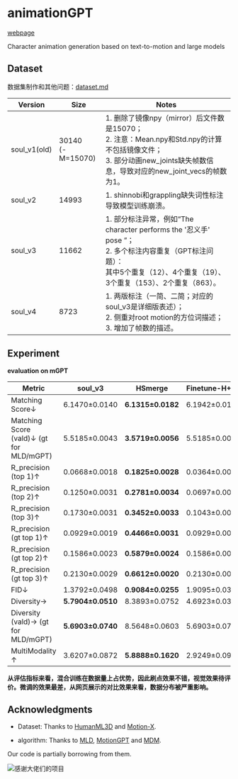 



# animationGPT

[webpage](https://fyyakaxyy.github.io/animationGPT/)

Character animation generation based on text-to-motion and large models

## Dataset

数据集制作和其他问题：[dataset.md](./dataset/dataset.md)

| Version      | Size                  | Notes                                                        |
| ------------ | --------------------- | ------------------------------------------------------------ |
| soul_v1(old) | 30140<br />(-M=15070) | 1. 删除了镜像npy（mirror）后文件数是15070；<br />2. 注意：Mean.npy和Std.npy的计算不包括镜像文件；<br />3. 部分动画new_joints缺失帧数信息，导致对应的new_joint_vecs的帧数为1。 |
| soul_v2      | 14993                 | 1. shinnobi和grappling缺失词性标注导致模型训练崩溃。         |
| soul_v3      | 11662                 | 1. 部分标注异常，例如“The character performs the '忍义手' pose ”；<br />2. 多个标注内容重复（GPT标注问题）：<br />其中5个重复（12）、4个重复（19）、3个重复（153）、2个重复（863）。 |
| soul_v4      | 8723                  | 1. 两版标注（一简、二简；对应的soul_v3是详细版表述）；<br />2. 侧重对root motion的方位词描述；<br />3. 增加了帧数的描述。 |



## Experiment

**evaluation on mGPT**

| Metric                                   | soul_v3           | HSmerge           | Finetune-H+S3 |
| ---------------------------------------- | ----------------- | ----------------- | ------------- |
| Matching Score↓                          | 6.1470±0.0140     | **6.1315±0.0182** | 6.1942±0.0127 |
| Matching Score (vald)↓ (gt for MLD/mGPT) | 5.5185±0.0043     | **3.5719±0.0056** | 5.5185±0.0043 |
| R_precision (top 1)↑                     | 0.0668±0.0018     | **0.1825±0.0028** | 0.0364±0.0018 |
| R_precision (top 2)↑                     | 0.1250±0.0031     | **0.2781±0.0034** | 0.0697±0.0029 |
| R_precision (top 3)↑                     | 0.1730±0.0031     | **0.3452±0.0033** | 0.1043±0.0037 |
| R_precision (gt top 1)↑                  | 0.0929±0.0019     | **0.4466±0.0031** | 0.0929±0.0019 |
| R_precision (gt top 2)↑                  | 0.1586±0.0023     | **0.5879±0.0024** | 0.1586±0.0023 |
| R_precision (gt top 3)↑                  | 0.2130±0.0029     | **0.6612±0.0020** | 0.2130±0.0029 |
| FID↓                                     | 1.3792±0.0498     | **0.9084±0.0255** | 1.9095±0.0342 |
| Diversity→                               | **5.7904±0.0510** | 8.3893±0.0752     | 4.6923±0.0325 |
| Diversity (vald)→ (gt for  MLD/mGPT)     | **5.6903±0.0740** | 8.5648±0.0603     | 5.6903±0.0740 |
| MultiModality ↑                          | 3.6207±0.0872     | **5.8888±0.1620** | 2.9249±0.0914 |

**从评估指标来看，混合训练在数据量上占优势，因此刷点效果不错，视觉效果待评价。微调的效果最差，从网页展示的对比效果来看，数据分布被严重影响。**





## Acknowledgments

- Dataset: Thanks to [HumanML3D](https://github.com/EricGuo5513/HumanML3D) and [Motion-X](https://github.com/IDEA-Research/Motion-X).

- algorithm: Thanks to [MLD](https://github.com/ChenFengYe/motion-latent-diffusion), [MotionGPT](https://github.com/OpenMotionLab/MotionGPT) and [MDM](https://github.com/GuyTevet/motion-diffusion-model).

Our code is partially borrowing from them.

![感谢大佬们的项目](README.assets/感谢大佬们的项目.gif)
